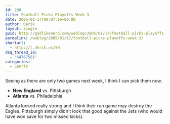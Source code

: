 ```yaml
---
id: 298
title: Football Picks Playoffs Week 3
date: 2005-01-17T09:07:16+00:00
author: Derik
layout: single
guid: http://godlikenerd.com/weblog/2005/01/17/football-picks-playoffs-week-3/
permalink: /weblog/2005/01/17/football-picks-playoffs-week-3/
shorturl:
  - http://l.derik.us/5H
dsq_thread_id:
  - "64767581"
categories:
  - Sports
---
```

Seeing as there are only two games next week, I think I can pick them now.

  * **New England** vs. Pittsburgh
  * **Atlanta** vs. Philadelphia

Atlanta looked really strong and I think their run game may destroy the Eagles. Pittsburgh simply didn't look that good against the Jets (who would have won save for two missed kicks).